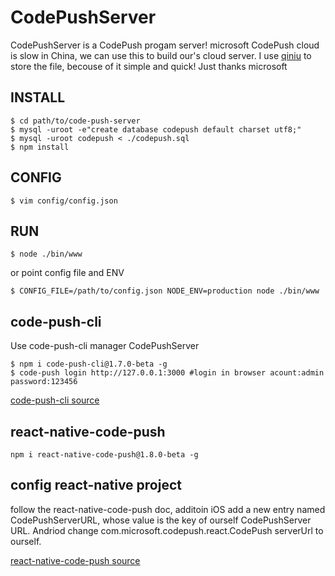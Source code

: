 # CodePushServer

CodePushServer is a CodePush progam server! microsoft CodePush cloud is slow in China, we can use this to build our's cloud server. I use [qiniu](http://www.qiniu.com/) to store the file, becouse of it simple and quick! Just thanks microsoft

## INSTALL

```shell
$ cd path/to/code-push-server
$ mysql -uroot -e"create database codepush default charset utf8;"
$ mysql -uroot codepush < ./codepush.sql
$ npm install
```

## CONFIG
```shell
$ vim config/config.json
```

## RUN

```shell
$ node ./bin/www
```

or point config file and ENV

```shell
$ CONFIG_FILE=/path/to/config.json NODE_ENV=production node ./bin/www
```

## code-push-cli 
Use code-push-cli manager CodePushServer

```shell
$ npm i code-push-cli@1.7.0-beta -g
$ code-push login http://127.0.0.1:3000 #login in browser acount:admin password:123456
```

[code-push-cli source](https://github.com/Microsoft/code-push)

## react-native-code-push

```shell
npm i react-native-code-push@1.8.0-beta -g
```

## config react-native project
follow the react-native-code-push doc, additoin iOS add a new entry named CodePushServerURL, whose value is the key of ourself CodePushServer URL. Andriod change com.microsoft.codepush.react.CodePush serverUrl to ourself.

[react-native-code-push source](https://github.com/Microsoft/react-native-code-push)


